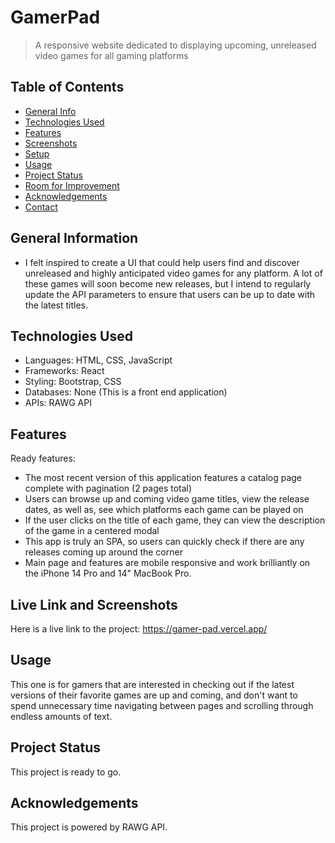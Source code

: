 # GamerPad
> A responsive website dedicated to displaying upcoming, unreleased video games for all gaming platforms

## Table of Contents
* [General Info](#general-information)
* [Technologies Used](#technologies-used)
* [Features](#features)
* [Screenshots](#screenshots)
* [Setup](#setup)
* [Usage](#usage)
* [Project Status](#project-status)
* [Room for Improvement](#room-for-improvement)
* [Acknowledgements](#acknowledgements)
* [Contact](#contact)
<!-- * [License](#license) -->


## General Information
- I felt inspired to create a UI that could help users find and discover unreleased and highly anticipated video games for any platform. A lot of these games will soon become new releases, but I intend to regularly update the API parameters to ensure that users can be up to date with the latest titles. 


## Technologies Used
- Languages: HTML, CSS, JavaScript
- Frameworks: React
- Styling: Bootstrap, CSS
- Databases: None (This is a front end application)
- APIs: RAWG API


## Features
Ready features:
- The most recent version of this application features a catalog page complete with pagination (2 pages total) 
- Users can browse up and coming video game titles, view the release dates, as well as, see which platforms each game can be played on
- If the user clicks on the title of each game, they can view the description of the game in a centered modal
- This app is truly an SPA, so users can quickly check if there are any releases coming up around the corner
- Main page and features are mobile responsive and work brilliantly on the iPhone 14 Pro and 14" MacBook Pro. 


## Live Link and Screenshots
Here is a live link to the project: https://gamer-pad.vercel.app/


## Usage
This one is for gamers that are interested in checking out if the latest versions of their favorite games are up and coming, and don't want to spend unnecessary time navigating between pages and scrolling through endless amounts of text.


## Project Status
This project is ready to go.


## Acknowledgements
This project is powered by RAWG API.
